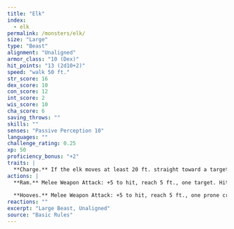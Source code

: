 ```yaml
---
title: "Elk"
index:
  - elk
permalink: /monsters/elk/
size: "Large"
type: "Beast"
alignment: "Unaligned"
armor_class: "10 (Dex)"
hit_points: "13 (2d10+2)"
speed: "walk 50 ft."
str_score: 16
dex_score: 10
con_score: 12
int_score: 2
wis_score: 10
cha_score: 6
saving_throws: ""
skills: ""
senses: "Passive Perception 10"
languages: ""
challenge_rating: 0.25
xp: 50
proficiency_bonus: "+2"
traits: |
  **Charge.** If the elk moves at least 20 ft. straight toward a target and then hits it with a ram attack on the same turn, the target takes an extra 7 (2d6) damage. If the target is a creature, it must succeed on a DC 13 Strength saving throw or be knocked prone.
actions: |
  **Ram.** Melee Weapon Attack: +5 to hit, reach 5 ft., one target. Hit: 6 (1d6 + 3) bludgeoning damage.
  
  **Hooves.** Melee Weapon Attack: +5 to hit, reach 5 ft., one prone creature. Hit: 8 (2d4 + 3) bludgeoning damage.
reactions: ""
excerpt: "Large Beast, Unaligned"
source: "Basic Rules"
---
```

